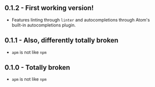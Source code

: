 ## 0.1.2 - First working version!
* Features linting through `linter` and autocompletions through Atom's built-in autocompletions plugin.

## 0.1.1 - Also, differently totally broken
* `apm` is not like `npm`

## 0.1.0 - Totally broken
* `apm` is not like `npm`
